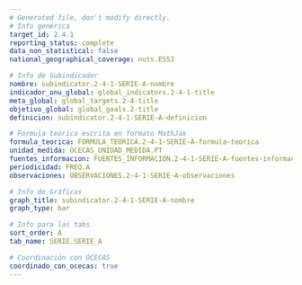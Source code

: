 ```yaml
---
# Generated file, don't modify directly.
# Info genérica
target_id: 2.4.1
reporting_status: complete
data_non_statistical: false
national_geographical_coverage: nuts.ES53

# Info de Subindicador
nombre: subindicator.2-4-1-SERIE-A-nombre
indicador_onu_global: global_indicators.2-4-1-title
meta_global: global_targets.2-4-title
objetivo_global: global_goals.2-title
definicion: subindicator.2-4-1-SERIE-A-definicion

# Fórmula teórica escrita en formato MathJax
formula_teorica: FORMULA_TEORICA.2-4-1-SERIE-A-formula-teorica
unidad_medida: OCECAS_UNIDAD_MEDIDA.PT
fuentes_informacion: FUENTES_INFORMACION.2-4-1-SERIE-A-fuentes-informacion
periodicidad: FREQ.A
observaciones: OBSERVACIONES.2-4-1-SERIE-A-observaciones

# Info de Gráficas
graph_title: subindicator.2-4-1-SERIE-A-nombre
graph_type: bar

# Info para las tabs
sort_order: A
tab_name: SERIE.SERIE_A

# Coordinación con OCECAS
coordinado_con_ocecas: true
---
```

